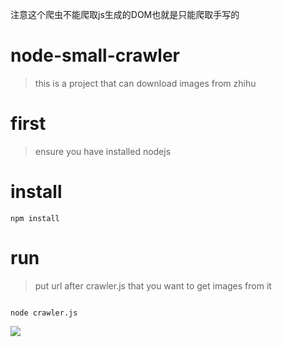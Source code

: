注意这个爬虫不能爬取js生成的DOM也就是只能爬取手写的

# node-small-crawler

> this is a project that can download images from zhihu

# first

> ensure you have installed nodejs


# install

```
npm install

```

# run

> put url after crawler.js  that you want to get images from it

```

node crawler.js

```

![](http://odssgnnpf.bkt.clouddn.com/%E5%B1%8F%E5%B9%95%E5%BF%AB%E7%85%A7%202017-01-08%2023.06.55.png)

